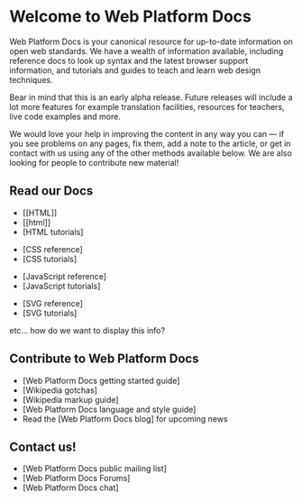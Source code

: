 <h1>Welcome to Web Platform Docs</h1>
  
<p>Web Platform Docs is your canonical resource for up-to-date information on open web standards. We have a wealth of information available, including reference docs to look up syntax and the latest browser support information, and tutorials and guides to teach and learn web design techniques.</p>
  
<p>Bear in mind that this is an early alpha release. Future releases will include a lot more features for example translation facilities, resources for teachers, live code examples and more.</p>

<p>We would love your help in improving the content in any way you can — if you see problems on any pages, fix them, add a note to the article, or get in contact with us using any of the other methods available below. We are also looking for people to contribute new material!</p>

<h2>Read our Docs</h2>  

<ul>
  <li>[[HTML]]</li>
  <li>[[html]]</li>
  <li>[HTML tutorials]</li>
</ul>

<ul>
  <li>[CSS reference]</li>
  <li>[CSS tutorials]</li>
</ul>

<ul>
  <li>[JavaScript reference]</li>
  <li>[JavaScript tutorials]</li>
</ul>

<ul>
  <li>[SVG reference]</li>
  <li>[SVG tutorials]</li>
</ul>

<p>etc… how do we want to display this info?</p>

<h2>Contribute to Web Platform Docs</h2>

<ul>
  <li>[Web Platform Docs getting started guide]</li>
  <li>[Wikipedia gotchas]</li>
  <li>[Wikipedia markup guide]</li>
  <li>[Web Platform Docs language and style guide]</li>
  <li>Read the [Web Platform Docs blog] for upcoming news</li>
</ul>

<h2>Contact us!</h2>

<ul>
  <li>[Web Platform Docs public mailing list]</li>
  <li>[Web Platform Docs Forums]</li>
  <li>[Web Platform Docs chat]</li>
</ul>
